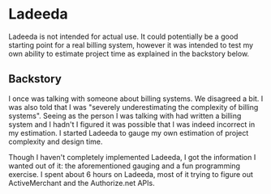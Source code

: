Ladeeda
=======
Ladeeda is not intended for actual use. It could potentially be a good starting point for a real billing system, however it was intended to test my own ability to estimate project time as explained in the backstory below.

Backstory
---------
I once was talking with someone about billing systems. We disagreed a bit. I was also told that I was "severely underestimating the complexity of billing systems". Seeing as the person I was talking with had written a billing system and I hadn't I figured it was possible that I was indeed incorrect in my estimation. I started Ladeeda to gauge my own estimation of project complexity and design time.

Though I haven't completely implemented Ladeeda, I got the information I wanted out of it: the aforementioned gauging and a fun programming exercise. I spent about 6 hours on Ladeeda, most of it trying to figure out ActiveMerchant and the Authorize.net APIs.